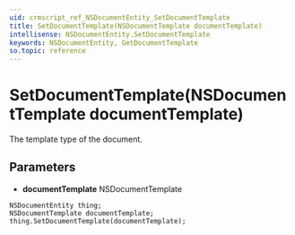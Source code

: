```yaml
---
uid: crmscript_ref_NSDocumentEntity_SetDocumentTemplate
title: SetDocumentTemplate(NSDocumentTemplate documentTemplate)
intellisense: NSDocumentEntity.SetDocumentTemplate
keywords: NSDocumentEntity, GetDocumentTemplate
so.topic: reference
---
```


# SetDocumentTemplate(NSDocumentTemplate documentTemplate)

The template type of the document.

## Parameters

* **documentTemplate** NSDocumentTemplate

```crmscript
NSDocumentEntity thing;
NSDocumentTemplate documentTemplate;
thing.SetDocumentTemplate(documentTemplate);
```

